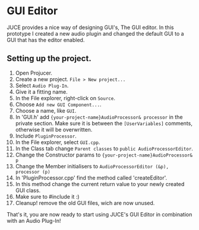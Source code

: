 # GUI Editor
JUCE provides a nice way of designing GUI's, The GUI editor. 
In this prototype I created a new audio plugin and changed the default GUI to a GUI that has the editor enabled.

## Setting up the project.
1. Open Projucer.
2. Create a new project. `File > New project...`
3. Select `Audio Plug-In`.
4. Give it a fitting name.
5. In the File explorer, right-click on `Source`.
6. Choose `Add new GUI Component...`.
7. Choose a name, like `GUI`.
8. In 'GUI.h' add `{your-project-name}AudioProcessor& processor` in the private section. Make sure it is between the `[UserVariables]` comments, otherwise it will be overwritten.
9. Include `PluginProcessor`.
10. In the File explorer, select `GUI.cpp`.
11. In the Class tab change `Parent classes` to `public AudioProcessorEditor`.
12. Change the Constructor params to `{your-project-name}AudioProcessor& p`
13. Change the Member initialisers to `AudioProcessorEditor (&p), processor (p)`
14. In 'PluginProcessor.cpp' find the method called 'createEditor'.
15. In this method change the current return value to your newly created GUI class.
16. Make sure to #include it :)
17. Cleanup! remove the old GUI files, wich are now unused.

That's it, you are now ready to start using JUCE's GUI Editor in combination with an Audio Plug-In!
